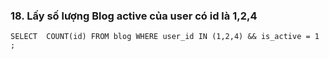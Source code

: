 ### 18. Lấy số lượng Blog active của user có id là 1,2,4
```mysql
SELECT  COUNT(id) FROM blog WHERE user_id IN (1,2,4) && is_active = 1 ;
```
